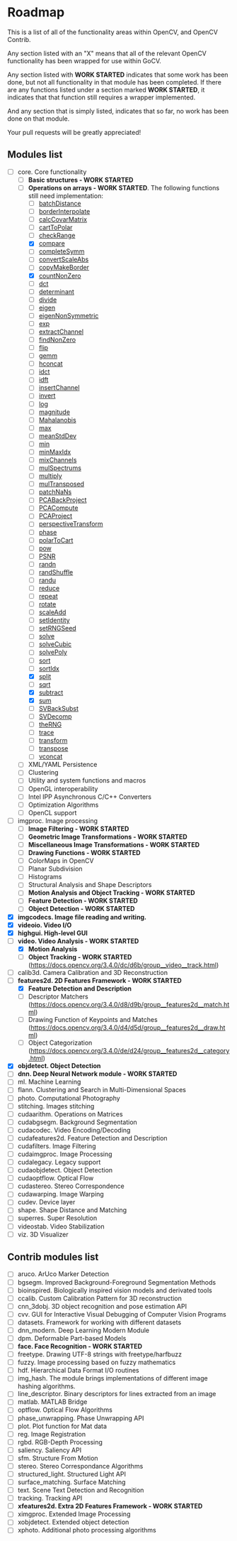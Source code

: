 # Roadmap

This is a list of all of the functionality areas within OpenCV, and OpenCV Contrib.

Any section listed with an "X" means that all of the relevant OpenCV functionality has been wrapped for use within GoCV.

Any section listed with **WORK STARTED** indicates that some work has been done, but not all functionality in that module has been completed. If there are any functions listed under a section marked **WORK STARTED**, it indicates that that function still requires a wrapper implemented.

And any section that is simply listed, indicates that so far, no work has been done on that module.

Your pull requests will be greatly appreciated!

## Modules list

- [ ] core. Core functionality
    - [ ] **Basic structures - WORK STARTED**
    - [ ] **Operations on arrays - WORK STARTED**. The following functions still need implementation:
        - [ ] [batchDistance](https://docs.opencv.org/3.4.0/d2/de8/group__core__array.html#ga4ba778a1c57f83233b1d851c83f5a622)
        - [ ] [borderInterpolate](https://docs.opencv.org/3.4.0/d2/de8/group__core__array.html#ga247f571aa6244827d3d798f13892da58)
        - [ ] [calcCovarMatrix](https://docs.opencv.org/3.4.0/d2/de8/group__core__array.html#gae6ffa9354633f984246945d52823165d)
        - [ ] [cartToPolar](https://docs.opencv.org/3.4.0/d2/de8/group__core__array.html#gae6ffa9354633f984246945d52823165d)
        - [ ] [checkRange](https://docs.opencv.org/3.4.0/d2/de8/group__core__array.html#ga2bd19d89cae59361416736f87e3c7a64)
        - [X] [compare](https://docs.opencv.org/3.4.0/d2/de8/group__core__array.html#gae6ffa9354633f984246945d52823165d)
        - [ ] [completeSymm](https://docs.opencv.org/3.4.0/d2/de8/group__core__array.html#gaa9d88dcd0e54b6d1af38d41f2a3e3d25)
        - [ ] [convertScaleAbs](https://docs.opencv.org/3.4.0/d2/de8/group__core__array.html#ga3460e9c9f37b563ab9dd550c4d8c4e7d)
        - [ ] [copyMakeBorder](https://docs.opencv.org/3.4.0/d2/de8/group__core__array.html#ga3460e9c9f37b563ab9dd550c4d8c4e7d)
        - [X] [countNonZero](https://docs.opencv.org/3.4.0/d2/de8/group__core__array.html#gaa4b89393263bb4d604e0fe5986723914)
        - [ ] [dct](https://docs.opencv.org/3.4.0/d2/de8/group__core__array.html#ga85aad4d668c01fbd64825f589e3696d4)
        - [ ] [determinant](https://docs.opencv.org/3.4.0/d2/de8/group__core__array.html#gaf802bd9ca3e07b8b6170645ef0611d0c)
        - [ ] [divide](https://docs.opencv.org/3.4.0/d2/de8/group__core__array.html#ga6db555d30115642fedae0cda05604874)
        - [ ] [eigen](https://docs.opencv.org/3.4.0/d2/de8/group__core__array.html#ga9fa0d58657f60eaa6c71f6fbb40456e3)
        - [ ] [eigenNonSymmetric](https://docs.opencv.org/3.4.0/d2/de8/group__core__array.html#gaf51987e03cac8d171fbd2b327cf966f6)
        - [ ] [exp](https://docs.opencv.org/3.4.0/d2/de8/group__core__array.html#ga3e10108e2162c338f1b848af619f39e5)
        - [ ] [extractChannel](https://docs.opencv.org/3.4.0/d2/de8/group__core__array.html#gacc6158574aa1f0281878c955bcf35642)
        - [ ] [findNonZero](https://docs.opencv.org/3.4.0/d2/de8/group__core__array.html#gaed7df59a3539b4cc0fe5c9c8d7586190)
        - [ ] [flip](https://docs.opencv.org/3.4.0/d2/de8/group__core__array.html#gaca7be533e3dac7feb70fc60635adf441)
        - [ ] [gemm](https://docs.opencv.org/3.4.0/d2/de8/group__core__array.html#gacb6e64071dffe36434e1e7ee79e7cb35)
        - [ ] [hconcat](https://docs.opencv.org/3.4.0/d2/de8/group__core__array.html#gacb6e64071dffe36434e1e7ee79e7cb35)
        - [ ] [idct](https://docs.opencv.org/3.4.0/d2/de8/group__core__array.html#ga77b168d84e564c50228b69730a227ef2)
        - [ ] [idft](https://docs.opencv.org/3.4.0/d2/de8/group__core__array.html#gaa708aa2d2e57a508f968eb0f69aa5ff1)
        - [ ] [insertChannel](https://docs.opencv.org/3.4.0/d2/de8/group__core__array.html#ga1d4bd886d35b00ec0b764cb4ce6eb515)
        - [ ] [invert](https://docs.opencv.org/3.4.0/d2/de8/group__core__array.html#gad278044679d4ecf20f7622cc151aaaa2)
        - [ ] [log](https://docs.opencv.org/3.4.0/d2/de8/group__core__array.html#ga937ecdce4679a77168730830a955bea7)
        - [ ] [magnitude](https://docs.opencv.org/3.4.0/d2/de8/group__core__array.html#ga6d3b097586bca4409873d64a90fe64c3)
        - [ ] [Mahalanobis](https://docs.opencv.org/3.4.0/d2/de8/group__core__array.html#ga4493aee129179459cbfc6064f051aa7d)
        - [ ] [max](https://docs.opencv.org/3.4.0/d2/de8/group__core__array.html#gacc40fa15eac0fb83f8ca70b7cc0b588d)
        - [ ] [meanStdDev](https://docs.opencv.org/3.4.0/d2/de8/group__core__array.html#ga846c858f4004d59493d7c6a4354b301d)
        - [ ] [min](https://docs.opencv.org/3.4.0/d2/de8/group__core__array.html#ga9af368f182ee76d0463d0d8d5330b764)
        - [ ] [minMaxIdx](https://docs.opencv.org/3.4.0/d2/de8/group__core__array.html#ga7622c466c628a75d9ed008b42250a73f)
        - [ ] [mixChannels](https://docs.opencv.org/3.4.0/d2/de8/group__core__array.html#ga51d768c270a1cdd3497255017c4504be)
        - [ ] [mulSpectrums](https://docs.opencv.org/3.4.0/d2/de8/group__core__array.html#ga3ab38646463c59bf0ce962a9d51db64f)
        - [ ] [multiply](https://docs.opencv.org/3.4.0/d2/de8/group__core__array.html#ga979d898a58d7f61c53003e162e7ad89f)
        - [ ] [mulTransposed](https://docs.opencv.org/3.4.0/d2/de8/group__core__array.html#gadc4e49f8f7a155044e3be1b9e3b270ab)
        - [ ] [patchNaNs](https://docs.opencv.org/3.4.0/d2/de8/group__core__array.html#ga62286befb7cde3568ff8c7d14d5079da)
        - [ ] [PCABackProject](https://docs.opencv.org/3.4.0/d2/de8/group__core__array.html#gab26049f30ee8e94f7d69d82c124faafc)
        - [ ] [PCACompute](https://docs.opencv.org/3.4.0/d2/de8/group__core__array.html#ga4e2073c7311f292a0648f04c37b73781)
        - [ ] [PCAProject](https://docs.opencv.org/3.4.0/d2/de8/group__core__array.html#ga6b9fbc7b3a99ebfd441bbec0a6bc4f88)
        - [ ] [perspectiveTransform](https://docs.opencv.org/3.4.0/d2/de8/group__core__array.html#gad327659ac03e5fd6894b90025e6900a7)
        - [ ] [phase](https://docs.opencv.org/3.4.0/d2/de8/group__core__array.html#ga9db9ca9b4d81c3bde5677b8f64dc0137)
        - [ ] [polarToCart](https://docs.opencv.org/3.4.0/d2/de8/group__core__array.html#ga581ff9d44201de2dd1b40a50db93d665)
        - [ ] [pow](https://docs.opencv.org/3.4.0/d2/de8/group__core__array.html#gaf0d056b5bd1dc92500d6f6cf6bac41ef)
        - [ ] [PSNR](https://docs.opencv.org/3.4.0/d2/de8/group__core__array.html#ga07aaf34ae31d226b1b847d8bcff3698f)
        - [ ] [randn](https://docs.opencv.org/3.4.0/d2/de8/group__core__array.html#gaeff1f61e972d133a04ce3a5f81cf6808)
        - [ ] [randShuffle](https://docs.opencv.org/3.4.0/d2/de8/group__core__array.html#ga6a789c8a5cb56c6dd62506179808f763)
        - [ ] [randu](https://docs.opencv.org/3.4.0/d2/de8/group__core__array.html#ga1ba1026dca0807b27057ba6a49d258c0)
        - [ ] [reduce](https://docs.opencv.org/3.4.0/d2/de8/group__core__array.html#ga4b78072a303f29d9031d56e5638da78e)
        - [ ] [repeat](https://docs.opencv.org/3.4.0/d2/de8/group__core__array.html#ga496c3860f3ac44c40b48811333cfda2d)
        - [ ] [rotate](https://docs.opencv.org/3.4.0/d2/de8/group__core__array.html#ga4ad01c0978b0ce64baa246811deeac24)
        - [ ] [scaleAdd](https://docs.opencv.org/3.4.0/d2/de8/group__core__array.html#ga9e0845db4135f55dcf20227402f00d98)
        - [ ] [setIdentity](https://docs.opencv.org/3.4.0/d2/de8/group__core__array.html#ga388d7575224a4a277ceb98ccaa327c99)
        - [ ] [setRNGSeed](https://docs.opencv.org/3.4.0/d2/de8/group__core__array.html#ga757e657c037410d9e19e819569e7de0f)
        - [ ] [solve](https://docs.opencv.org/3.4.0/d2/de8/group__core__array.html#ga12b43690dbd31fed96f213eefead2373)
        - [ ] [solveCubic](https://docs.opencv.org/3.4.0/d2/de8/group__core__array.html#ga1c3b0b925b085b6e96931ee309e6a1da)
        - [ ] [solvePoly](https://docs.opencv.org/3.4.0/d2/de8/group__core__array.html#gac2f5e953016fabcdf793d762f4ec5dce)
        - [ ] [sort](https://docs.opencv.org/3.4.0/d2/de8/group__core__array.html#ga45dd56da289494ce874be2324856898f)
        - [ ] [sortIdx](https://docs.opencv.org/3.4.0/d2/de8/group__core__array.html#gadf35157cbf97f3cb85a545380e383506)
        - [X] [split](https://docs.opencv.org/3.4.0/d2/de8/group__core__array.html#ga0547c7fed86152d7e9d0096029c8518a)
        - [ ] [sqrt](https://docs.opencv.org/3.4.0/d2/de8/group__core__array.html#ga186222c3919657890f88df5a1f64a7d7)
        - [X] [subtract](https://docs.opencv.org/3.4.0/d2/de8/group__core__array.html#gaa0f00d98b4b5edeaeb7b8333b2de353b)
        - [X] [sum](https://docs.opencv.org/3.4.0/d2/de8/group__core__array.html#ga716e10a2dd9e228e4d3c95818f106722)
        - [ ] [SVBackSubst](https://docs.opencv.org/3.4.0/d2/de8/group__core__array.html#gab4e620e6fc6c8a27bb2be3d50a840c0b)
        - [ ] [SVDecomp](https://docs.opencv.org/3.4.0/d2/de8/group__core__array.html#gab477b5b7b39b370bb03e75b19d2d5109)
        - [ ] [theRNG](https://docs.opencv.org/3.4.0/d2/de8/group__core__array.html#ga75843061d150ad6564b5447e38e57722)
        - [ ] [trace](https://docs.opencv.org/3.4.0/d2/de8/group__core__array.html#ga3419ac19c7dcd2be4bd552a23e147dd8)
        - [ ] [transform](https://docs.opencv.org/3.4.0/d2/de8/group__core__array.html#ga393164aa54bb9169ce0a8cc44e08ff22)
        - [ ] [transpose](https://docs.opencv.org/3.4.0/d2/de8/group__core__array.html#ga46630ed6c0ea6254a35f447289bd7404)
        - [ ] [vconcat](https://docs.opencv.org/3.4.0/d2/de8/group__core__array.html#ga744f53b69f6e4f12156cdde4e76aed27)
    - [ ] XML/YAML Persistence
    - [ ] Clustering
    - [ ] Utility and system functions and macros
    - [ ] OpenGL interoperability
    - [ ] Intel IPP Asynchronous C/C++ Converters
    - [ ] Optimization Algorithms
    - [ ] OpenCL support 

- [ ] imgproc. Image processing
    - [ ] **Image Filtering - WORK STARTED**
    - [ ] **Geometric Image Transformations - WORK STARTED**
    - [ ] **Miscellaneous Image Transformations - WORK STARTED**
    - [ ] **Drawing Functions - WORK STARTED**
    - [ ] ColorMaps in OpenCV
    - [ ] Planar Subdivision
    - [ ] Histograms
    - [ ] Structural Analysis and Shape Descriptors
    - [ ] **Motion Analysis and Object Tracking - WORK STARTED**
    - [ ] **Feature Detection - WORK STARTED**
    - [ ] **Object Detection - WORK STARTED**

- [X] **imgcodecs. Image file reading and writing.**
- [X] **videoio. Video I/O**
- [X] **highgui. High-level GUI**
- [ ] **video. Video Analysis - WORK STARTED**
    - [X] **Motion Analysis**
    - [ ] **Object Tracking - WORK STARTED** (https://docs.opencv.org/3.4.0/dc/d6b/group__video__track.html)

- [ ] calib3d. Camera Calibration and 3D Reconstruction
- [ ] **features2d. 2D Features Framework - WORK STARTED**
    - [X] **Feature Detection and Description**
    - [ ] Descriptor Matchers (https://docs.opencv.org/3.4.0/d8/d9b/group__features2d__match.html)
    - [ ] Drawing Function of Keypoints and Matches (https://docs.opencv.org/3.4.0/d4/d5d/group__features2d__draw.html)
    - [ ] Object Categorization (https://docs.opencv.org/3.4.0/de/d24/group__features2d__category.html)

- [X] **objdetect. Object Detection**
- [ ] **dnn. Deep Neural Network module - WORK STARTED**
- [ ] ml. Machine Learning
- [ ] flann. Clustering and Search in Multi-Dimensional Spaces
- [ ] photo. Computational Photography
- [ ] stitching. Images stitching
- [ ] cudaarithm. Operations on Matrices
- [ ] cudabgsegm. Background Segmentation
- [ ] cudacodec. Video Encoding/Decoding
- [ ] cudafeatures2d. Feature Detection and Description
- [ ] cudafilters. Image Filtering
- [ ] cudaimgproc. Image Processing
- [ ] cudalegacy. Legacy support
- [ ] cudaobjdetect. Object Detection
- [ ] cudaoptflow. Optical Flow
- [ ] cudastereo. Stereo Correspondence
- [ ] cudawarping. Image Warping
- [ ] cudev. Device layer
- [ ] shape. Shape Distance and Matching
- [ ] superres. Super Resolution
- [ ] videostab. Video Stabilization
- [ ] viz. 3D Visualizer

## Contrib modules list

- [ ] aruco. ArUco Marker Detection
- [ ] bgsegm. Improved Background-Foreground Segmentation Methods
- [ ] bioinspired. Biologically inspired vision models and derivated tools
- [ ] ccalib. Custom Calibration Pattern for 3D reconstruction
- [ ] cnn_3dobj. 3D object recognition and pose estimation API
- [ ] cvv. GUI for Interactive Visual Debugging of Computer Vision Programs
- [ ] datasets. Framework for working with different datasets
- [ ] dnn_modern. Deep Learning Modern Module
- [ ] dpm. Deformable Part-based Models
- [ ] **face. Face Recognition - WORK STARTED**
- [ ] freetype. Drawing UTF-8 strings with freetype/harfbuzz
- [ ] fuzzy. Image processing based on fuzzy mathematics
- [ ] hdf. Hierarchical Data Format I/O routines
- [ ] img_hash. The module brings implementations of different image hashing algorithms.
- [ ] line_descriptor. Binary descriptors for lines extracted from an image
- [ ] matlab. MATLAB Bridge
- [ ] optflow. Optical Flow Algorithms
- [ ] phase_unwrapping. Phase Unwrapping API
- [ ] plot. Plot function for Mat data
- [ ] reg. Image Registration
- [ ] rgbd. RGB-Depth Processing
- [ ] saliency. Saliency API
- [ ] sfm. Structure From Motion
- [ ] stereo. Stereo Correspondance Algorithms
- [ ] structured_light. Structured Light API
- [ ] surface_matching. Surface Matching
- [ ] text. Scene Text Detection and Recognition
- [ ] tracking. Tracking API
- [ ] **xfeatures2d. Extra 2D Features Framework - WORK STARTED**
- [ ] ximgproc. Extended Image Processing
- [ ] xobjdetect. Extended object detection
- [ ] xphoto. Additional photo processing algorithms
